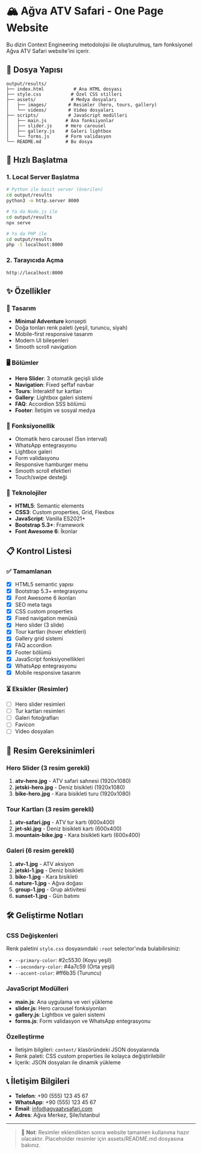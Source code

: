 # 🏔️ Ağva ATV Safari - One Page Website

Bu dizin Context Engineering metodolojisi ile oluşturulmuş, tam fonksiyonel Ağva ATV Safari website'ini içerir.

## 📁 Dosya Yapısı

```
output/results/
├── index.html           # Ana HTML dosyası
├── style.css           # Özel CSS stilleri  
├── assets/             # Medya dosyaları
│   ├── images/        # Resimler (hero, tours, gallery)
│   └── videos/        # Video dosyaları
├── scripts/           # JavaScript modülleri
│   ├── main.js       # Ana fonksiyonlar
│   ├── slider.js     # Hero carousel
│   ├── gallery.js    # Galeri lightbox
│   └── forms.js      # Form validasyon
└── README.md         # Bu dosya
```

## 🚀 Hızlı Başlatma

### 1. Local Server Başlatma

```bash
# Python ile basit server (önerilen)
cd output/results
python3 -m http.server 8000

# Ya da Node.js ile
cd output/results  
npx serve

# Ya da PHP ile
cd output/results
php -S localhost:8000
```

### 2. Tarayıcıda Açma

```
http://localhost:8000
```

## ✨ Özellikler

### 🎨 Tasarım
- **Minimal Adventure** konsepti
- Doğa tonları renk paleti (yeşil, turuncu, siyah)
- Mobile-first responsive tasarım
- Modern UI bileşenleri
- Smooth scroll navigation

### 🖥️ Bölümler
- **Hero Slider**: 3 otomatik geçişli slide
- **Navigation**: Fixed şeffaf navbar
- **Tours**: İnteraktif tur kartları
- **Gallery**: Lightbox galeri sistemi
- **FAQ**: Accordion SSS bölümü
- **Footer**: İletişim ve sosyal medya

### 📱 Fonksiyonellik
- Otomatik hero carousel (5sn interval)
- WhatsApp entegrasyonu
- Lightbox galeri
- Form validasyonu
- Responsive hamburger menu
- Smooth scroll efektleri
- Touch/swipe desteği

### 🔧 Teknolojiler
- **HTML5**: Semantic elements
- **CSS3**: Custom properties, Grid, Flexbox
- **JavaScript**: Vanilla ES2021+
- **Bootstrap 5.3+**: Framework
- **Font Awesome 6**: İkonlar

## 📋 Kontrol Listesi

### ✅ Tamamlanan
- [x] HTML5 semantic yapısı
- [x] Bootstrap 5.3+ entegrasyonu
- [x] Font Awesome 6 ikonları
- [x] SEO meta tags
- [x] CSS custom properties
- [x] Fixed navigation menüsü
- [x] Hero slider (3 slide)
- [x] Tour kartları (hover efektleri)
- [x] Gallery grid sistemi
- [x] FAQ accordion
- [x] Footer bölümü
- [x] JavaScript fonksiyonellikleri
- [x] WhatsApp entegrasyonu
- [x] Mobile responsive tasarım

### ⏳ Eksikler (Resimler)
- [ ] Hero slider resimleri
- [ ] Tur kartları resimleri  
- [ ] Galeri fotoğrafları
- [ ] Favicon
- [ ] Video dosyaları

## 📸 Resim Gereksinimleri

### Hero Slider (3 resim gerekli)
1. **atv-hero.jpg** - ATV safari sahnesi (1920x1080)
2. **jetski-hero.jpg** - Deniz bisikleti (1920x1080)  
3. **bike-hero.jpg** - Kara bisikleti turu (1920x1080)

### Tour Kartları (3 resim gerekli)
1. **atv-safari.jpg** - ATV tur kartı (600x400)
2. **jet-ski.jpg** - Deniz bisikleti kartı (600x400)
3. **mountain-bike.jpg** - Kara bisikleti kartı (600x400)

### Galeri (6 resim gerekli)
1. **atv-1.jpg** - ATV aksiyon
2. **jetski-1.jpg** - Deniz bisikleti
3. **bike-1.jpg** - Kara bisikleti
4. **nature-1.jpg** - Ağva doğası
5. **group-1.jpg** - Grup aktivitesi
6. **sunset-1.jpg** - Gün batımı

## 🛠️ Geliştirme Notları

### CSS Değişkenleri
Renk paletini `style.css` dosyasındaki `:root` selector'ında bulabilirsiniz:
- `--primary-color`: #2c5530 (Koyu yeşil)
- `--secondary-color`: #4a7c59 (Orta yeşil)
- `--accent-color`: #ff6b35 (Turuncu)

### JavaScript Modülleri
- **main.js**: Ana uygulama ve veri yükleme
- **slider.js**: Hero carousel fonksiyonları  
- **gallery.js**: Lightbox ve galeri sistemi
- **forms.js**: Form validasyon ve WhatsApp entegrasyonu

### Özelleştirme
- İletişim bilgileri: `content/` klasöründeki JSON dosyalarında
- Renk paleti: CSS custom properties ile kolayca değiştirilebilir
- İçerik: JSON dosyaları ile dinamik yükleme

## 📞 İletişim Bilgileri

- **Telefon**: +90 (555) 123 45 67
- **WhatsApp**: +90 (555) 123 45 67  
- **Email**: info@agvaatvsafari.com
- **Adres**: Ağva Merkez, Şile/İstanbul

---

> 🌟 **Not**: Resimler eklendikten sonra website tamamen kullanıma hazır olacaktır. Placeholder resimler için assets/README.md dosyasına bakınız.